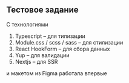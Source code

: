 

## Тестовое задание

С технологиями
1)	Typescript – для типизации
2)	Module.css / scss / sass – для стилизации
3)	React HookForm – для сбора данных
4)	Yup – для валидации
5)	Nextjs – для SSR

и макетом из Figma работала впервые


